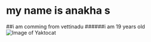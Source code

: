 # my name is anakha s
##i am comming from vettinadu 
######i am 19 years old
![Image of Yaktocat](https://octodex.github.com/images/yaktocat.png)

